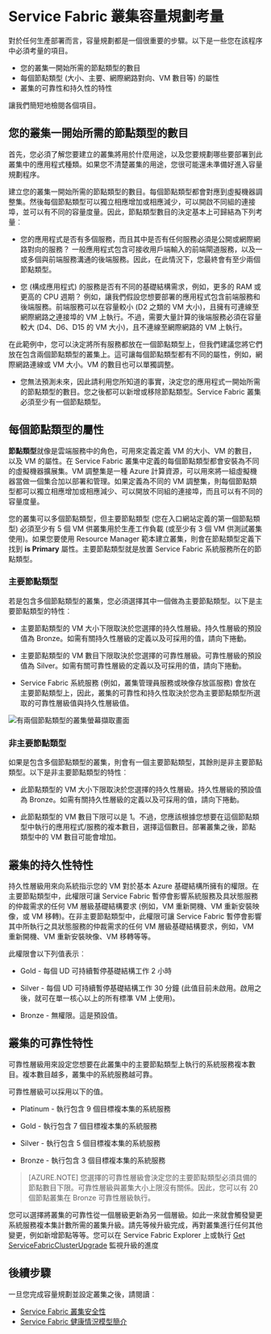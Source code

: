 <properties
   pageTitle="規劃 Service Fabric 叢集容量 | Microsoft Azure"
   description="Service Fabric 叢集容量規劃考量。Nodetypes、持久性和可靠性層級"
   services="service-fabric"
   documentationCenter=".net"
   authors="ChackDan"
   manager="timlt"
   editor=""/>

<tags
   ms.service="service-fabric"
   ms.devlang="dotnet"
   ms.topic="article"
   ms.tgt_pltfrm="na"
   ms.workload="na"
   ms.date="09/09/2016"
   ms.author="chackdan"/>


# Service Fabric 叢集容量規劃考量

對於任何生產部署而言，容量規劃都是一個很重要的步驟。以下是一些您在該程序中必須考量的項目。

- 您的叢集一開始所需的節點類型的數目
- 每個節點類型 (大小、主要、網際網路對向、VM 數目等) 的屬性
- 叢集的可靠性和持久性的特性

讓我們簡短地檢閱各個項目。

## 您的叢集一開始所需的節點類型的數目

首先，您必須了解您要建立的叢集將用於什麼用途，以及您要規劃哪些要部署到此叢集中的應用程式種類。如果您不清楚叢集的用途，您很可能還未準備好進入容量規劃程序。

建立您的叢集一開始所需的節點類型的數目。每個節點類型都會對應到虛擬機器調整集。然後每個節點類型可以獨立相應增加或相應減少，可以開啟不同組的連接埠，並可以有不同的容量度量。因此，節點類型數目的決定基本上可歸結為下列考量︰

- 您的應用程式是否有多個服務，而且其中是否有任何服務必須是公開或網際網路對向的服務？ 一般應用程式包含可接收用戶端輸入的前端閘道服務，以及一或多個與前端服務溝通的後端服務。因此，在此情況下，您最終會有至少兩個節點類型。

- 您 (構成應用程式) 的服務是否有不同的基礎結構需求，例如，更多的 RAM 或更高的 CPU 週期？ 例如，讓我們假設您想要部署的應用程式包含前端服務和後端服務。前端服務可以在容量較小 (D2 之類的 VM 大小)，且擁有可連線至網際網路之連接埠的 VM 上執行。不過，需要大量計算的後端服務必須在容量較大 (D4、D6、D15 的 VM 大小)，且不連線至網際網路的 VM 上執行。

 在此範例中，您可以決定將所有服務都放在一個節點類型上，但我們建議您將它們放在包含兩個節點類型的叢集上。這可讓每個節點類型都有不同的屬性，例如，網際網路連線或 VM 大小。VM 的數目也可以單獨調整。

- 您無法預測未來，因此請利用您所知道的事實，決定您的應用程式一開始所需的節點類型的數目。您之後都可以新增或移除節點類型。Service Fabric 叢集必須至少有一個節點類型。

## 每個節點類型的屬性

**節點類型**就像是雲端服務中的角色，可用來定義定義 VM 的大小、VM 的數目，以及 VM 的屬性。在 Service Fabric 叢集中定義的每個節點類型都會安裝為不同的虛擬機器擴展集。VM 調整集是一種 Azure 計算資源，可以用來將一組虛擬機器當做一個集合加以部署和管理。如果定義為不同的 VM 調整集，則每個節點類型都可以獨立相應增加或相應減少、可以開放不同組的連接埠，而且可以有不同的容量度量。

您的叢集可以多個節點類型，但主要節點類型 (您在入口網站定義的第一個節點類型) 必須至少有 5 個 VM 供叢集用於生產工作負載 (或至少有 3 個 VM 供測試叢集使用)。如果您要使用 Resource Manager 範本建立叢集，則會在節點類型定義下找到 **is Primary** 屬性。主要節點類型就是放置 Service Fabric 系統服務所在的節點類型。

### 主要節點類型
若是包含多個節點類型的叢集，您必須選擇其中一個做為主要節點類型。以下是主要節點類型的特性︰

- 主要節點類型的 VM 大小下限取決於您選擇的持久性層級。持久性層級的預設值為 Bronze。如需有關持久性層級的定義以及可採用的值，請向下捲動。

- 主要節點類型的 VM 數目下限取決於您選擇的可靠性層級。可靠性層級的預設值為 Silver。如需有關可靠性層級的定義以及可採用的值，請向下捲動。

- Service Fabric 系統服務 (例如，叢集管理員服務或映像存放區服務) 會放在主要節點類型上，因此，叢集的可靠性和持久性取決於您為主要節點類型所選取的可靠性層級值與持久性層級值。

![有兩個節點類型的叢集螢幕擷取畫面][SystemServices]


### 非主要節點類型
如果是包含多個節點類型的叢集，則會有一個主要節點類型，其餘則是非主要節點類型。以下是非主要節點類型的特性︰

- 此節點類型的 VM 大小下限取決於您選擇的持久性層級。持久性層級的預設值為 Bronze。如需有關持久性層級的定義以及可採用的值，請向下捲動。

- 此節點類型的 VM 數目下限可以是 1。不過，您應該根據您想要在這個節點類型中執行的應用程式/服務的複本數目，選擇這個數目。部署叢集之後，節點類型中的 VM 數目可能會增加。


## 叢集的持久性特性

持久性層級用來向系統指示您的 VM 對於基本 Azure 基礎結構所擁有的權限。在主要節點類型中，此權限可讓 Service Fabric 暫停會影響系統服務及具狀態服務的仲裁需求的任何 VM 層級基礎結構要求 (例如，VM 重新開機、VM 重新安裝映像，或 VM 移轉)。在非主要節點類型中，此權限可讓 Service Fabric 暫停會影響其中所執行之具狀態服務的仲裁需求的任何 VM 層級基礎結構要求，例如，VM 重新開機、VM 重新安裝映像、VM 移轉等等。

此權限會以下列值表示︰

- Gold - 每個 UD 可持續暫停基礎結構工作 2 小時

- Silver - 每個 UD 可持續暫停基礎結構工作 30 分鐘 (此值目前未啟用。啟用之後，就可在單一核心以上的所有標準 VM 上使用)。

- Bronze - 無權限。這是預設值。

## 叢集的可靠性特性

可靠性層級用來設定您想要在此叢集中的主要節點類型上執行的系統服務複本數目。複本數目越多，叢集中的系統服務越可靠。

可靠性層級可以採用以下的值。

- Platinum - 執行包含 9 個目標複本集的系統服務

- Gold - 執行包含 7 個目標複本集的系統服務

- Silver - 執行包含 5 個目標複本集的系統服務

- Bronze - 執行包含 3 個目標複本集的系統服務

>[AZURE.NOTE] 您選擇的可靠性層級會決定您的主要節點類型必須具備的節點數目下限。可靠性層級與叢集大小上限沒有關係。因此，您可以有 20 個節點叢集在 Bronze 可靠性層級執行。

 您可以選擇將叢集的可靠性從一個層級更新為另一個層級。如此一來就會觸發變更系統服務複本集計數所需的叢集升級。請先等候升級完成，再對叢集進行任何其他變更，例如新增節點等等。您可以在 Service Fabric Explorer 上或執行 [Get ServiceFabricClusterUpgrade](https://msdn.microsoft.com/library/mt126012.aspx) 監視升級的進度

<!--Every topic should have next steps and links to the next logical set of content to keep the customer engaged-->
## 後續步驟

一旦您完成容量規劃並設定叢集之後，請閱讀︰
- [Service Fabric 叢集安全性](service-fabric-cluster-security.md)
- [Service Fabric 健康情況模型簡介](service-fabric-health-introduction.md)

<!--Image references-->
[SystemServices]: ./media/service-fabric-cluster-capacity/SystemServices.png

<!---HONumber=AcomDC_0921_2016-->